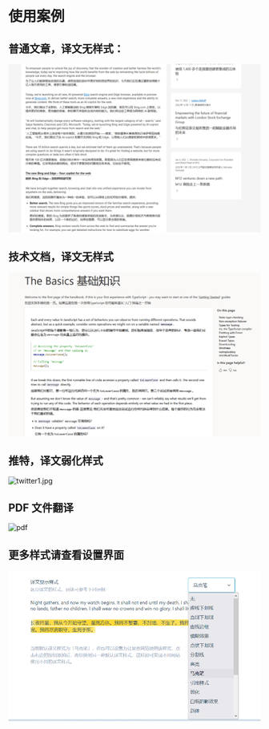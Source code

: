 # 使用案例

## 普通文章，译文无样式：

![](./assets/microsoft.png)

## 技术文档，译文无样式

![](./assets/typescript.png)

## 推特，译文弱化样式

![twitter1.jpg](https://s2.loli.net/2023/02/07/sA23c6FerQNnTtY.jpg)

## PDF 文件翻译

![pdf](https://immersive-translate.owenyoung.com/assets/pdf.png)

## 更多样式请查看设置界面

![](./assets/config.png)
